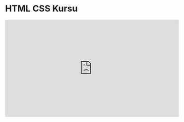 # HTML CSS Kursu

<iframe width="560" height="315" src="https://www.youtube.com/embed/eecDtXz5i7A?si=kLwmWjRst46ON8Lv" title="YouTube video player" frameborder="0" allow="accelerometer; autoplay; clipboard-write; encrypted-media; gyroscope; picture-in-picture; web-share" allowfullscreen></iframe>
